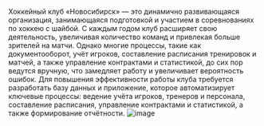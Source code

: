 Хоккейный клуб «Новосибирск» — это динамично развивающаяся организация, занимающаяся подготовкой и участием в соревнованиях по хоккею с шайбой. С каждым годом клуб расширяет свою деятельность, увеличивая количество команд и привлекая больше зрителей на матчи. Однако многие процессы, такие как документооборот, учёт игроков, составление расписания тренировок и матчей, а также управление контрактами и статистикой, до сих пор ведутся вручную, что замедляет работу и увеличивает вероятность ошибок.
Для повышения эффективности работы клуба требуется разработать базу данных и приложение, которое автоматизирует ключевые процессы: ведение учёта игроков, тренеров и персонала, составление расписания, управление контрактами и статистикой, а также формирование отчётности.
![image](https://github.com/user-attachments/assets/3d8b674a-866d-4209-9d54-71195376fb9e)

